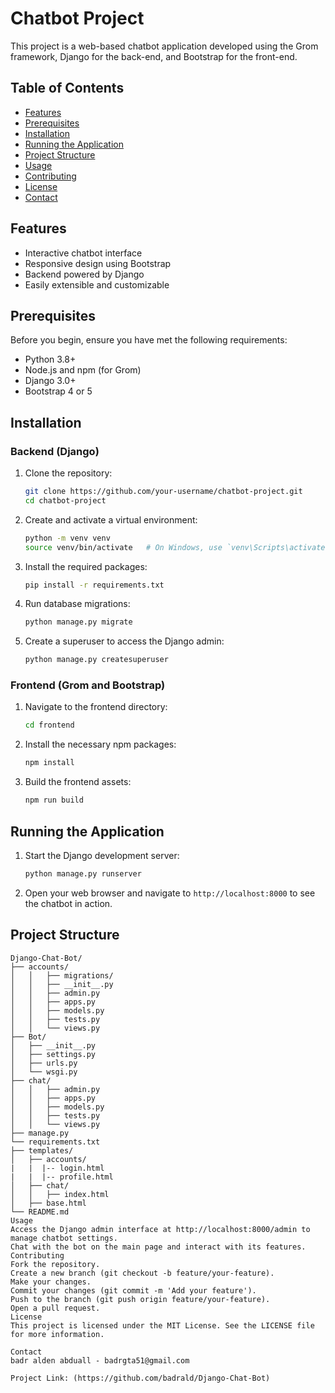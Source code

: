 # Chatbot Project

This project is a web-based chatbot application developed using the Grom framework, Django for the back-end, and Bootstrap for the front-end.

## Table of Contents

- [Features](#features)
- [Prerequisites](#prerequisites)
- [Installation](#installation)
- [Running the Application](#running-the-application)
- [Project Structure](#project-structure)
- [Usage](#usage)
- [Contributing](#contributing)
- [License](#license)
- [Contact](#contact)

## Features

- Interactive chatbot interface
- Responsive design using Bootstrap
- Backend powered by Django
- Easily extensible and customizable

## Prerequisites

Before you begin, ensure you have met the following requirements:

- Python 3.8+
- Node.js and npm (for Grom)
- Django 3.0+
- Bootstrap 4 or 5

## Installation

### Backend (Django)

1. Clone the repository:
    ```sh
    git clone https://github.com/your-username/chatbot-project.git
    cd chatbot-project
    ```

2. Create and activate a virtual environment:
    ```sh
    python -m venv venv
    source venv/bin/activate   # On Windows, use `venv\Scripts\activate`
    ```

3. Install the required packages:
    ```sh
    pip install -r requirements.txt
    ```

4. Run database migrations:
    ```sh
    python manage.py migrate
    ```

5. Create a superuser to access the Django admin:
    ```sh
    python manage.py createsuperuser
    ```

### Frontend (Grom and Bootstrap)

1. Navigate to the frontend directory:
    ```sh
    cd frontend
    ```

2. Install the necessary npm packages:
    ```sh
    npm install
    ```

3. Build the frontend assets:
    ```sh
    npm run build
    ```

## Running the Application

1. Start the Django development server:
    ```sh
    python manage.py runserver
    ```

2. Open your web browser and navigate to `http://localhost:8000` to see the chatbot in action.

## Project Structure

```plaintext
Django-Chat-Bot/
├── accounts/
│   │   ├── migrations/
│   │   ├── __init__.py
│   │   ├── admin.py
│   │   ├── apps.py
│   │   ├── models.py
│   │   ├── tests.py
│   │   └── views.py
├── Bot/
│   ├── __init__.py
│   ├── settings.py
│   ├── urls.py
│   └── wsgi.py
├── chat/
│   │   ├── admin.py
│   │   ├── apps.py
│   │   ├── models.py
│   │   ├── tests.py
│   │   └── views.py
├── manage.py
└── requirements.txt
├── templates/
│   ├── accounts/
|   |  |-- login.html
|   |  |-- profile.html
│   ├── chat/
│   │   ├── index.html
│   ├── base.html
└── README.md
Usage
Access the Django admin interface at http://localhost:8000/admin to manage chatbot settings.
Chat with the bot on the main page and interact with its features.
Contributing
Fork the repository.
Create a new branch (git checkout -b feature/your-feature).
Make your changes.
Commit your changes (git commit -m 'Add your feature').
Push to the branch (git push origin feature/your-feature).
Open a pull request.
License
This project is licensed under the MIT License. See the LICENSE file for more information.

Contact
badr alden abduall - badrgta51@gmail.com

Project Link: (https://github.com/badrald/Django-Chat-Bot)

